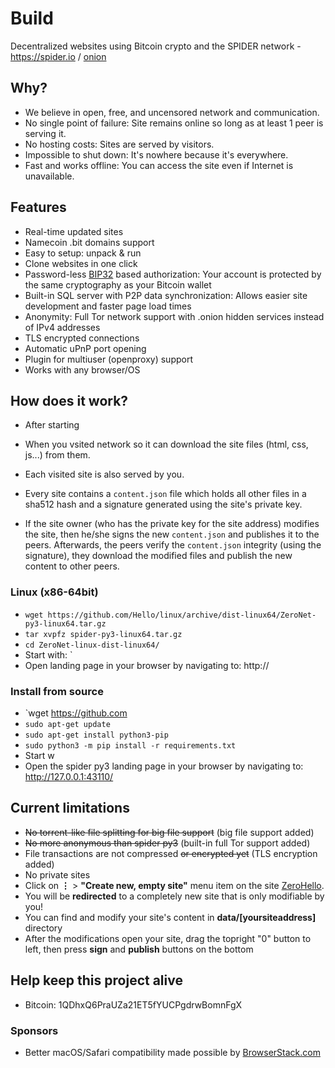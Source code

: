 # Build

Decentralized websites using Bitcoin crypto and the SPIDER network - https://spider.io / [onion](http://spider34m3r5ngdu54uj57dcafpgdjhxsgq5kla5con4qvcmfzpvhad.onion)


## Why?

* We believe in open, free, and uncensored network and communication.
* No single point of failure: Site remains online so long as at least 1 peer is
  serving it.
* No hosting costs: Sites are served by visitors.
* Impossible to shut down: It's nowhere because it's everywhere.
* Fast and works offline: You can access the site even if Internet is
  unavailable.


## Features
 * Real-time updated sites
 * Namecoin .bit domains support
 * Easy to setup: unpack & run
 * Clone websites in one click
 * Password-less [BIP32](https://github.com/bitcoin/bips/blob/master/bip-0032.mediawiki)
   based authorization: Your account is protected by the same cryptography as your Bitcoin wallet
 * Built-in SQL server with P2P data synchronization: Allows easier site development and faster page load times
 * Anonymity: Full Tor network support with .onion hidden services instead of IPv4 addresses
 * TLS encrypted connections
 * Automatic uPnP port opening
 * Plugin for multiuser (openproxy) support
 * Works with any browser/OS


## How does it work?

* After starting 
  
* When you vsited
  network so it can download the site files (html, css, js...) from them.
* Each visited site is also served by you.
* Every site contains a `content.json` file which holds all other files in a sha512 hash
  and a signature generated using the site's private key.
* If the site owner (who has the private key for the site address) modifies the
  site, then he/she signs the new `content.json` and publishes it to the peers.
  Afterwards, the peers verify the `content.json` integrity (using the
  signature), they download the modified files and publish the new content to
  other peers.
 
### Linux (x86-64bit)
 - `wget https://github.com/Hello/linux/archive/dist-linux64/ZeroNet-py3-linux64.tar.gz`
 - `tar xvpfz spider-py3-linux64.tar.gz`
 - `cd ZeroNet-linux-dist-linux64/`
 - Start with: `
 - Open landing page in your browser by navigating to: http://

### Install from source

 - `wget https://github.com
 - `sudo apt-get update`
 - `sudo apt-get install python3-pip`
 - `sudo python3 -m pip install -r requirements.txt`
 - Start w
 - Open the spider py3 landing page in your browser by navigating to: http://127.0.0.1:43110/

## Current limitations

* ~~No torrent-like file splitting for big file support~~ (big file support added)
* ~~No more anonymous than spider py3~~ (built-in full Tor support added)
* File transactions are not compressed ~~or encrypted yet~~ (TLS encryption added)
* No private sites
 * Click on **⋮** > **"Create new, empty site"** menu item on the site [ZeroHello](http://127.0.0.1:43110/1HeLLo4uzjaLetFx6NH3PMwFP3qbRbTf3D).
 * You will be **redirected** to a completely new site that is only modifiable by you!
 * You can find and modify your site's content in **data/[yoursiteaddress]** directory
 * After the modifications open your site, drag the topright "0" button to left, then press **sign** and **publish** buttons on the bottom

## Help keep this project alive

- Bitcoin: 1QDhxQ6PraUZa21ET5fYUCPgdrwBomnFgX

### Sponsors

* Better macOS/Safari compatibility made possible by [BrowserStack.com](https://www.browserstack.com)


